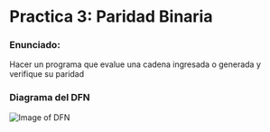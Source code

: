 # Practica 3: Paridad Binaria

### Enunciado:
Hacer un programa que evalue una cadena ingresada o generada y verifique su paridad

### Diagrama del DFN

![Image of DFN](https://gitlab.com/Alonsormm/teoria-computacional/raw/master/Practica%203/fsm.gv.png)